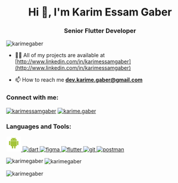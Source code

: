 <h1 align="center">Hi 👋, I'm Karim Essam Gaber</h1>
<h3 align="center">Senior Flutter Developer</h3>

<p align="left"> <img src="https://komarev.com/ghpvc/?username=karimegaber&label=Profile%20views&color=0e75b6&style=flat" alt="karimegaber" /> </p>


- 👨‍💻 All of my projects are available at [http://www.linkedin.com/in/karimessamgaber](http://www.linkedin.com/in/karimessamgaber)

- 📫 How to reach me **dev.karime.gaber@gmail.com**

<h3 align="left">Connect with me:</h3>
<p align="left">
<a href="https://linkedin.com/in/karimessamgaber" target="blank"><img align="center" src="https://raw.githubusercontent.com/rahuldkjain/github-profile-readme-generator/master/src/images/icons/Social/linked-in-alt.svg" alt="karimessamgaber" height="30" width="40" /></a>
<a href="https://instagram.com/karime.gaber" target="blank"><img align="center" src="https://raw.githubusercontent.com/rahuldkjain/github-profile-readme-generator/master/src/images/icons/Social/instagram.svg" alt="karime.gaber" height="30" width="40" /></a>
</p>

<h3 align="left">Languages and Tools:</h3>
<p align="left"> <a href="https://developer.android.com" target="_blank" rel="noreferrer"> <img src="https://raw.githubusercontent.com/devicons/devicon/master/icons/android/android-original-wordmark.svg" alt="android" width="40" height="40"/> </a> <a href="https://dart.dev" target="_blank" rel="noreferrer"> <img src="https://www.vectorlogo.zone/logos/dartlang/dartlang-icon.svg" alt="dart" width="40" height="40"/> </a> <a href="https://www.figma.com/" target="_blank" rel="noreferrer"> <img src="https://www.vectorlogo.zone/logos/figma/figma-icon.svg" alt="figma" width="40" height="40"/> </a> <a href="https://flutter.dev" target="_blank" rel="noreferrer"> <img src="https://www.vectorlogo.zone/logos/flutterio/flutterio-icon.svg" alt="flutter" width="40" height="40"/> </a> <a href="https://git-scm.com/" target="_blank" rel="noreferrer"> <img src="https://www.vectorlogo.zone/logos/git-scm/git-scm-icon.svg" alt="git" width="40" height="40"/> </a> <a href="https://www.photoshop.com/en" target="_blank" rel="noreferrer"> <img src="https://www.vectorlogo.zone/logos/getpostman/getpostman-icon.svg" alt="postman" width="40" height="40"/> </a> <a href="https://www.adobe.com/products/xd.html" target="_blank" rel="noreferrer"></a> </p>

<p><img align="left" src="https://github-readme-stats.vercel.app/api/top-langs?username=karimegaber&show_icons=true&locale=en&layout=compact" alt="karimegaber" /></p>

<p>&nbsp;<img align="center" src="https://github-readme-stats.vercel.app/api?username=karimegaber&show_icons=true&locale=en" alt="karimegaber" /></p>

<p><img align="center" src="https://github-readme-streak-stats.herokuapp.com/?user=karimegaber&" alt="karimegaber" /></p>
